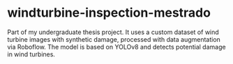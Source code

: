 # windturbine-inspection-mestrado
Part of my undergraduate thesis project. It uses a custom dataset of wind turbine images with synthetic damage, processed with data augmentation via Roboflow. The model is based on YOLOv8 and detects potential damage in wind turbines.
